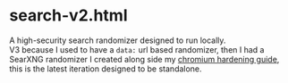 # search-v2.html

A high-security search randomizer designed to run locally.
\
V3 because I used to have a `data:` url based randomizer, then I had a SearXNG randomizer I created along side my [chromium hardening guide](https://github.com/RKNF404/chromium-hardening-guide), this is the latest iteration designed to be standalone.
